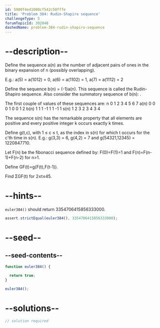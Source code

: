 ```yaml
---
id: 5900f4ed1000cf542c50fffe
title: 'Problem 384: Rudin-Shapiro sequence'
challengeType: 5
forumTopicId: 302048
dashedName: problem-384-rudin-shapiro-sequence
---
```


# --description--

Define the sequence a(n) as the number of adjacent pairs of ones in the binary expansion of n (possibly overlapping).

E.g.: a(5) = a(1012) = 0, a(6) = a(1102) = 1, a(7) = a(1112) = 2

Define the sequence b(n) = (-1)a(n). This sequence is called the Rudin-Shapiro sequence. Also consider the summatory sequence of b(n): .

The first couple of values of these sequences are: n 0 1 2 3 4 5 6 7 a(n) 0 0 0 1 0 0 1 2 b(n) 1 1 1 -1 1 1 -1 1 s(n) 1 2 3 2 3 4 3 4

The sequence s(n) has the remarkable property that all elements are positive and every positive integer k occurs exactly k times.

Define g(t,c), with 1 ≤ c ≤ t, as the index in s(n) for which t occurs for the c'th time in s(n). E.g.: g(3,3) = 6, g(4,2) = 7 and g(54321,12345) = 1220847710.

Let F(n) be the fibonacci sequence defined by: F(0)=F(1)=1 and F(n)=F(n-1)+F(n-2) for n>1.

Define GF(t)=g(F(t),F(t-1)).

Find ΣGF(t) for 2≤t≤45.

# --hints--

`euler384()` should return 3354706415856333000.

```js
assert.strictEqual(euler384(), 3354706415856333000);
```

# --seed--

## --seed-contents--

```js
function euler384() {

  return true;
}

euler384();
```

# --solutions--

```js
// solution required
```
